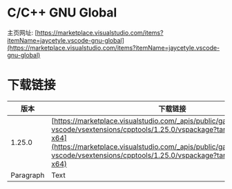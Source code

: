 # C/C++ GNU Global
主页网址: [https://marketplace.visualstudio.com/items?itemName=jaycetyle.vscode-gnu-global](https://marketplace.visualstudio.com/items?itemName=jaycetyle.vscode-gnu-global)

# 下载链接

| 版本      | 下载链接 |
| ----------- | ----------- |
| 1.25.0     | [https://marketplace.visualstudio.com/_apis/public/gallery/publishers/ms-vscode/vsextensions/cpptools/1.25.0/vspackage?targetPlatform=linux-x64](https://marketplace.visualstudio.com/_apis/public/gallery/publishers/ms-vscode/vsextensions/cpptools/1.25.0/vspackage?targetPlatform=linux-x64)    |
| Paragraph   | Text        |